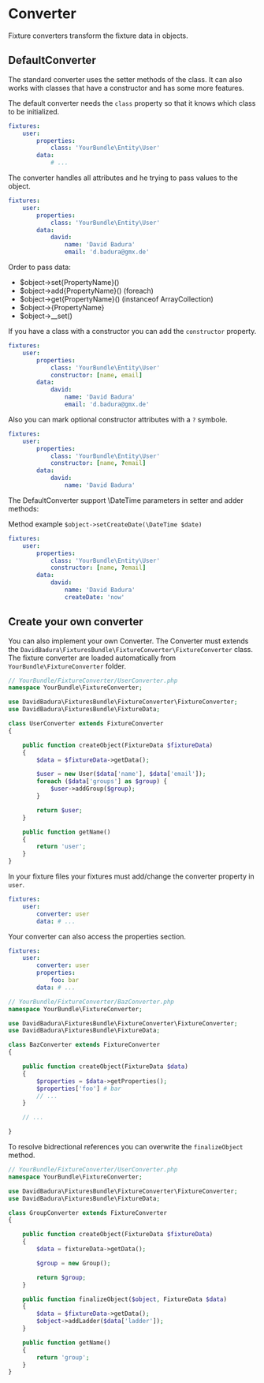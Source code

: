 Converter
=========

Fixture converters transform the fixture data in objects.

DefaultConverter
----------------

The standard converter uses the setter methods of the class.
It can also works with classes that have a constructor and has some more features.

The default converter needs the `class` property so that it knows which class to be initialized.

``` yaml
fixtures:
    user:
        properties:
            class: 'YourBundle\Entity\User'
        data:
            # ...
```

The converter handles all attributes and he trying to pass values ​​to the object.

``` yaml
fixtures:
    user:
        properties:
            class: 'YourBundle\Entity\User'
        data:
            david:
                name: 'David Badura'
                email: 'd.badura@gmx.de'
```

Order to pass data:
- $object->set{PropertyName}()
- $object->add{PropertyName}() (foreach)
- $object->get{PropertyName}() (instanceof ArrayCollection)
- $object->{PropertyName}
- $object->__set()

If you have a class with a constructor you can add the `constructor` property.

``` yaml
fixtures:
    user:
        properties:
            class: 'YourBundle\Entity\User'
            constructor: [name, email]
        data:
            david:
                name: 'David Badura'
                email: 'd.badura@gmx.de'
```

Also you can mark optional constructor attributes with a `?` symbole.

``` yaml
fixtures:
    user:
        properties:
            class: 'YourBundle\Entity\User'
            constructor: [name, ?email]
        data:
            david:
                name: 'David Badura'
```

The DefaultConverter support \DateTime parameters in setter and adder methods:


Method example `$object->setCreateDate(\DateTime $date)`

``` yaml
fixtures:
    user:
        properties:
            class: 'YourBundle\Entity\User'
            constructor: [name, ?email]
        data:
            david:
                name: 'David Badura'
                createDate: 'now'
```


Create your own converter
-------------------------

You can also implement your own Converter.
The Converter must extends the `DavidBadura\FixturesBundle\FixtureConverter\FixtureConverter` class.
The fixture converter are loaded automatically from `YourBundle\FixtureConverter` folder.

``` php
// YourBundle/FixtureConverter/UserConverter.php
namespace YourBundle\FixtureConverter;

use DavidBadura\FixturesBundle\FixtureConverter\FixtureConverter;
use DavidBadura\FixturesBundle\FixtureData;

class UserConverter extends FixtureConverter
{

    public function createObject(FixtureData $fixtureData)
    {
        $data = $fixtureData->getData();

        $user = new User($data['name'], $data['email']);
        foreach ($data['groups'] as $group) {
            $user->addGroup($group);
        }

        return $user;
    }

    public function getName()
    {
        return 'user';
    }
}
```

In your fixture files your fixtures must add/change the converter property in `user`.

``` yaml
fixtures:
    user:
        converter: user
        data: # ...
```

Your converter can also access the properties section.

``` yaml
fixtures:
    user:
        converter: user
        properties:
            foo: bar
        data: # ...
```

``` php
// YourBundle/FixtureConverter/BazConverter.php
namespace YourBundle\FixtureConverter;

use DavidBadura\FixturesBundle\FixtureConverter\FixtureConverter;
use DavidBadura\FixturesBundle\FixtureData;

class BazConverter extends FixtureConverter
{

    public function createObject(FixtureData $data)
    {
        $properties = $data->getProperties();
        $properties['foo'] # bar
        // ...
    }

    // ...

}
```

To resolve bidrectional references you can overwrite the `finalizeObject` method.

``` php
// YourBundle/FixtureConverter/UserConverter.php
namespace YourBundle\FixtureConverter;

use DavidBadura\FixturesBundle\FixtureConverter\FixtureConverter;
use DavidBadura\FixturesBundle\FixtureData;

class GroupConverter extends FixtureConverter
{

    public function createObject(FixtureData $fixtureData)
    {
        $data = fixtureData->getData();

        $group = new Group();

        return $group;
    }

    public function finalizeObject($object, FixtureData $data)
    {
        $data = $fixtureData->getData();
        $object->addLadder($data['ladder']);
    }

    public function getName()
    {
        return 'group';
    }
}
```
